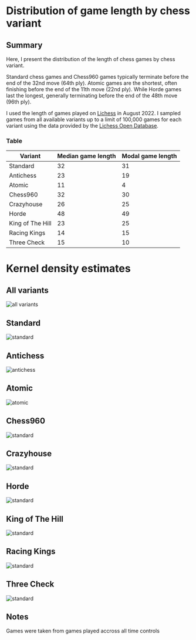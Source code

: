 # Distribution of game length by chess variant
## Summary
Here, I present the distribution of the length of chess games by chess variant.

Standard chess games and Chess960 games typically terminate before the end of the 32nd move (64th ply). Atomic games are the shortest, often finishing before the end of the 11th move (22nd ply). While Horde games last the longest, generally terminating before the end of the 48th move (96th ply). 

I used the length of games played on [Lichess](https://lichess.org/) in August 2022. I sampled games from all available variants up to a limit of 100,000 games for each variant using the data provided by the [Lichess Open Database](https://database.lichess.org).
### Table

| Variant | Median game length | Modal game length |
| ------- | ------------------ | ----------------- |
| Standard | 32 | 31
| Antichess | 23 | 19
| Atomic | 11 | 4
| Chess960 | 32 | 30
| Crazyhouse | 26 | 25
| Horde | 48 | 49
| King of The Hill | 23 | 25
| Racing Kings | 14 | 15
| Three Check | 15 | 10

# Kernel density estimates
## All variants
![all variants](plots/all.svg)
## Standard
![standard](plots/standard.svg)
## Antichess
![antichess](plots/antichess.svg)
## Atomic
![atomic](plots/atomic.svg)
## Chess960
![standard](plots/chess960.svg)
## Crazyhouse
![standard](plots/crazyhouse.svg)
## Horde 
![standard](plots/horde.svg)
## King of The Hill 
![standard](plots/kingOfTheHill.svg)
## Racing Kings
![standard](plots/racingKings.svg)
## Three Check 
![standard](plots/threeCheck.svg)

## Notes
Games were taken from games played accross all time controls
